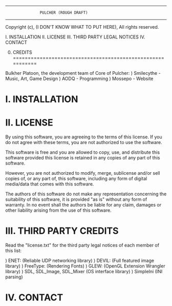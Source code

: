 -----------------------------------------------------------
                   PULCHER (ROUGH DRAFT)
-----------------------------------------------------------
Copyright (c), (I DON'T KNOW WHAT TO PUT HERE),
All rights reserved.

I.    INSTALLATION
II.   LICENSE
III.  THIRD PARTY LEGAL NOTICES
IV.   CONTACT

0. CREDITS
===========================================================

Bulkher Platoon, the development team of Core of Pulcher:
 ) Smilecythe - Music, Art, Game Design
 ) AODQ - Programming
 ) Mossepo - Website

I. INSTALLATION
===========================================================


II. LICENSE
===========================================================
By using this software, you are agreeing to the terms of
this license. If you do not agree with these terms, you
are not authorized to use the software.

This software is free and you are allowed to copy, use,
and distribute this software provided this license is
retained in any copies of any part of this software.

However, you are not authorized to modify, merge,
sublicense and/or sell copies of, or any part of, this
software, including any form of digital media/data that
comes with this software.

The authors of this software do not make any representation
concerning the suitability of this software, it is provided
"as is" without any form of warranty. In no event shall the
authors be liable for any claim, damages or other liability
arising from the use of this software.

III. THIRD PARTY CREDITS
===========================================================

Read the "license.txt" for the third party legal notices
of each member of this list:

 ) ENET:  (Reliable UDP networking library)
 ) DEVIL: (Full featured image library)
 ) FreeType: (Rendering Fonts)
 ) GLEW: (OpenGL Extension Wrangler library)
 ) SDL, SDL_Image, SDL_Mixer (OS interface library)
 ) SimpleIni (INI parsing)


IV. CONTACT
===========================================================
